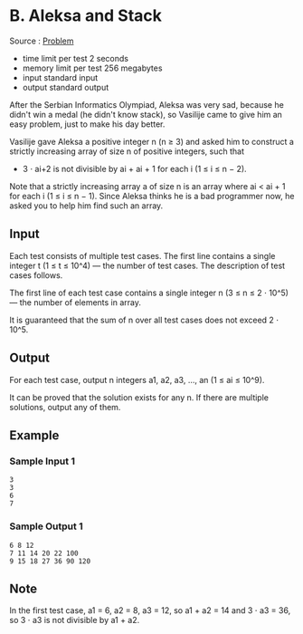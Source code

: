 # B. Aleksa and Stack

Source : [Problem](https://codeforces.com/problemset/problem/1878/B)

- time limit per test 2 seconds
- memory limit per test 256 megabytes
- input standard input
- output standard output

After the Serbian Informatics Olympiad, Aleksa was very sad, because he didn't win a medal (he didn't know stack), so Vasilije came to give him an easy problem, just to make his day better.

Vasilije gave Aleksa a positive integer n (n ≥ 3) and asked him to construct a strictly increasing array of size n
of positive integers, such that

- 3 ⋅ ai+2 is not divisible by ai + ai + 1 for each i (1 ≤ i ≤ n − 2).

Note that a strictly increasing array a
of size n is an array where ai < ai + 1
for each i (1 ≤ i ≤ n − 1).
Since Aleksa thinks he is a bad programmer now, he asked you to help him find such an array.

## Input

Each test consists of multiple test cases. The first line contains a single integer t (1 ≤ t ≤ 10^4) — the number of test cases. The description of test cases follows.

The first line of each test case contains a single integer n (3 ≤ n ≤ 2 ⋅ 10^5) — the number of elements in array.

It is guaranteed that the sum of n over all test cases does not exceed 2 ⋅ 10^5.

## Output

For each test case, output n
integers a1, a2, a3, …, an (1 ≤ ai ≤ 10^9).

It can be proved that the solution exists for any n. If there are multiple solutions, output any of them.

## Example

### Sample Input 1

    3
    3
    6
    7

### Sample Output 1

    6 8 12
    7 11 14 20 22 100
    9 15 18 27 36 90 120

## Note

In the first test case, a1 = 6, a2 = 8, a3 = 12, so a1 + a2 = 14 and 3 ⋅ a3 = 36, so 3 ⋅ a3 is not divisible by a1 + a2.
